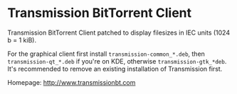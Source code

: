 Transmission BitTorrent Client
==============================

Transmission BitTorrent Client patched to display filesizes in IEC units (1024 b = 1 kiB).

For the graphical client first install `transmission-common_*.deb`, then `transmission-qt_*.deb` if
you're on KDE, otherwise `transmission-gtk_*deb`.
It's recommended to remove an existing installation of Transmission first.

Homepage: http://www.transmissionbt.com

